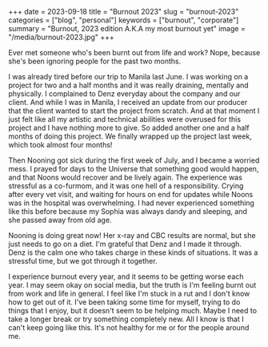 +++
date = 2023-09-18
title = "Burnout 2023"
slug = "burnout-2023"
categories = ["blog", "personal"]
keywords = ["burnout", "corporate"]
summary = "Burnout, 2023 edition A.K.A my most burnout yet"
image = "/media/burnout-2023.jpg"
+++

Ever met someone who's been burnt out from life and work? Nope, because she's been ignoring people for the past two months.

I was already tired before our trip to Manila last June. I was working on a project for two and a half months and it was really draining, mentally and physically. I complained to Denz everyday about the company and our client. And while I was in Manila, I received an update from our producer that the client wanted to start the project from scratch. And at that moment I just felt like all my artistic and technical abilities were overused for this project and I have nothing more to give. So added another one and a half months of doing this project. We finally wrapped up the project last week, which took almost four months!

Then Nooning got sick during the first week of July, and I became a worried mess. I prayed for days to the Universe that something good would happen, and that Noons would recover and be lively again. The experience was stressful as a co-furmom, and it was one hell of a responsibility. Crying after every vet visit, and waiting for hours on end for updates while Noons was in the hospital was overwhelming. I had never experienced something like this before because my Sophia was always dandy and sleeping, and she passed away from old age.

Nooning is doing great now! Her x-ray and CBC results are normal, but she just needs to go on a diet. I'm grateful that Denz and I made it through. Denz is the calm one who takes charge in these kinds of situations. It was a stressful time, but we got through it together.

I experience burnout every year, and it seems to be getting worse each year. I may seem okay on social media, but the truth is I'm feeling burnt out from work and life in general. I feel like I'm stuck in a rut and I don't know how to get out of it. I've been taking some time for myself, trying to do things that I enjoy, but it doesn't seem to be helping much. Maybe I need to take a longer break or try something completely new. All I know is that I can't keep going like this. It's not healthy for me or for the people around me.